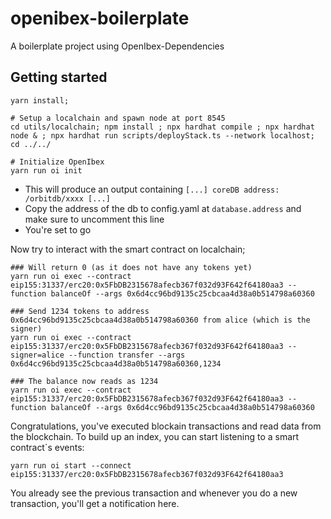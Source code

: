 # openibex-boilerplate
A boilerplate project using OpenIbex-Dependencies

## Getting started

```
yarn install;

# Setup a localchain and spawn node at port 8545
cd utils/localchain; npm install ; npx hardhat compile ; npx hardhat node & ; npx hardhat run scripts/deployStack.ts --network localhost; cd ../../

# Initialize OpenIbex
yarn run oi init
```

- This will produce an output containing `[...] coreDB address: /orbitdb/xxxx [...]`
- Copy the address of the db to config.yaml at `database.address` and make sure to uncomment this line
- You're set to go

Now try to interact with the smart contract on localchain;

``` 
### Will return 0 (as it does not have any tokens yet)
yarn run oi exec --contract eip155:31337/erc20:0x5FbDB2315678afecb367f032d93F642f64180aa3 --function balanceOf --args 0x6d4cc96bd9135c25cbcaa4d38a0b514798a60360

### Send 1234 tokens to address 0x6d4cc96bd9135c25cbcaa4d38a0b514798a60360 from alice (which is the signer)
yarn run oi exec --contract eip155:31337/erc20:0x5FbDB2315678afecb367f032d93F642f64180aa3 --signer=alice --function transfer --args 0x6d4cc96bd9135c25cbcaa4d38a0b514798a60360,1234

### The balance now reads as 1234
yarn run oi exec --contract eip155:31337/erc20:0x5FbDB2315678afecb367f032d93F642f64180aa3 --function balanceOf --args 0x6d4cc96bd9135c25cbcaa4d38a0b514798a60360
``` 

Congratulations, you've executed blockain transactions and read data from the blockchain. To build up an index, you can start listening to a smart contract`s events:

```
yarn run oi start --connect eip155:31337/erc20:0x5FbDB2315678afecb367f032d93F642f64180aa3
``` 

You already see the previous transaction and whenever you do a new transaction, you'll get a notification here.